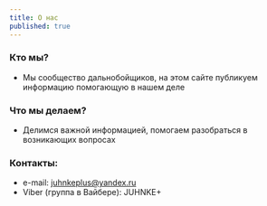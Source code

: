 ```yaml
---
title: О нас
published: true
---
```

### Кто мы?

- Мы сообщество дальнобойщиков, на этом сайте публикуем информацию помогающую в нашем деле

### Что мы делаем?

- Делимся важной информацией, помогаем разобраться в возникающих вопросах

### Контакты:

- e-mail: [juhnkeplus@yandex.ru](juhnkeplus@yandex.ru "Пиши сюда свои предложения и пожелания )")  
- Viber (группа в Вайбере): JUHNKE+

